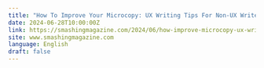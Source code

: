 ```yaml
---
title: "How To Improve Your Microcopy: UX Writing Tips For Non-UX Writers"
date: 2024-06-28T10:00:00Z
link: https://smashingmagazine.com/2024/06/how-improve-microcopy-ux-writing-tips-non-ux-writers/?utm_medium=RSS&utm_source=news.12bit.vn
site: www.smashingmagazine.com
language: English
draft: false
---
```

